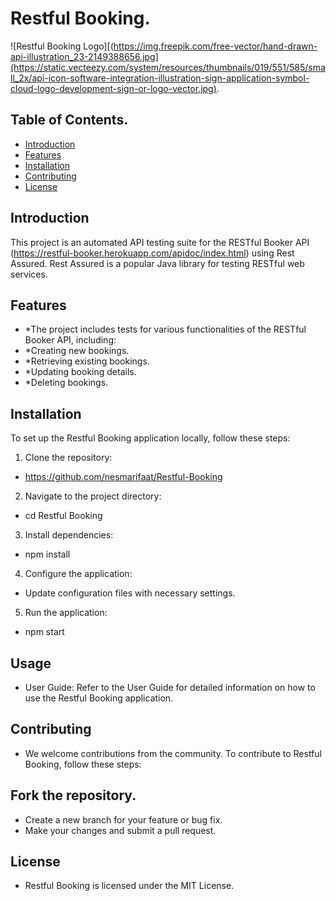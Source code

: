 # Restful Booking.

![Restful Booking Logo][(https://img.freepik.com/free-vector/hand-drawn-api-illustration_23-2149388656.jpg](https://static.vecteezy.com/system/resources/thumbnails/019/551/585/small_2x/api-icon-software-integration-illustration-sign-application-symbol-cloud-logo-development-sign-or-logo-vector.jpg).
## Table of Contents.

- [Introduction](#introduction)
- [Features](#features)
- [Installation](#instalation)
- [Contributing](#ontributing)
- [License](#license)

## Introduction
This project is an automated API testing suite for the RESTful Booker API (https://restful-booker.herokuapp.com/apidoc/index.html) using Rest Assured. Rest Assured is a popular Java library for testing RESTful web services.
## Features

- *The project includes tests for various functionalities of the RESTful Booker API, including:
- *Creating new bookings.
- *Retrieving existing bookings.
- *Updating booking details.
- *Deleting bookings.


## Installation

To set up the Restful Booking application locally, follow these steps:

1. Clone the repository:
*   https://github.com/nesmarifaat/Restful-Booking
2. Navigate to the project directory:
*   cd Restful Booking
3. Install dependencies:
*   npm install
4. Configure the application:

* Update configuration files with necessary settings.
5. Run the application:
*   npm start

## Usage
* User Guide: Refer to the User Guide for detailed information on how to use the Restful Booking application.

## Contributing
* We welcome contributions from the community. To contribute to Restful Booking, follow these steps:

## Fork the repository.
* Create a new branch for your feature or bug fix.
* Make your changes and submit a pull request.

## License
* Restful Booking is licensed under the MIT License.

